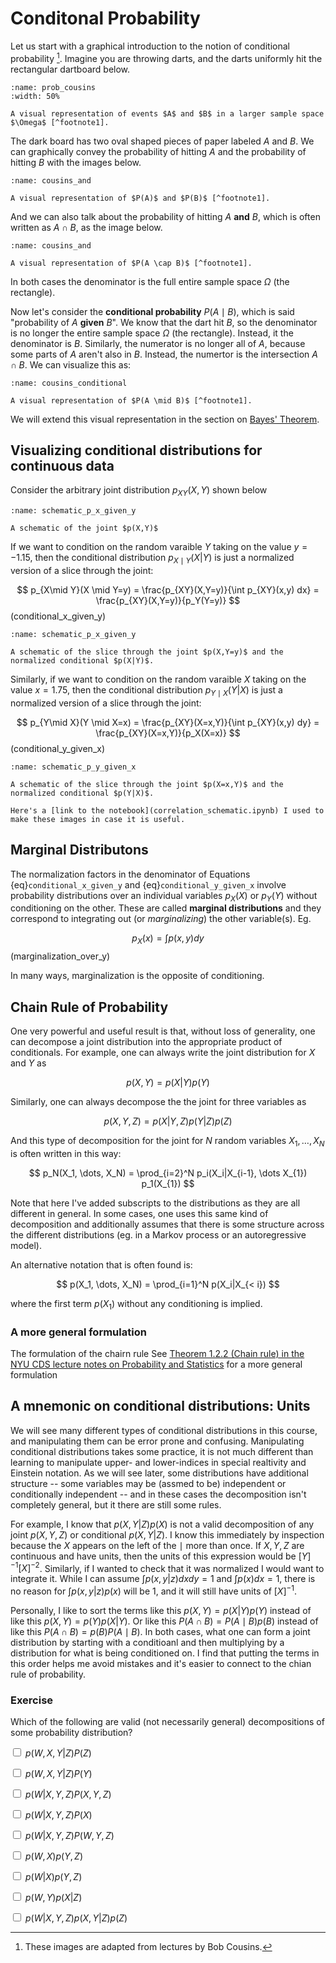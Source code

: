 # Conditonal Probability

Let us start with a graphical introduction to the notion of conditional probability [^footnote1]. 
Imagine you are throwing darts, and the darts  uniformly hit the rectangular dartboard below.

```{figure} ./assets/prob_cousins.png
:name: prob_cousins
:width: 50%

A visual representation of events $A$ and $B$ in a larger sample space $\Omega$ [^footnote1].
```

The dark board has two oval shaped pieces of paper labeled $A$ and $B$. We can graphically convey the probability of hitting $A$ and the probability of hitting $B$ with the images below.

```{figure} ./assets/pA_and_pB.png
:name: cousins_and

A visual representation of $P(A)$ and $P(B)$ [^footnote1].
```

And we can also talk about the probability of hitting $A$ **and** $B$, which is often written as $A \cap B$, as the image below.

```{figure} ./assets/pAandB.png
:name: cousins_and

A visual representation of $P(A \cap B)$ [^footnote1].
```

In both cases the denominator is the full entire sample space $\Omega$ (the rectangle).

Now let's consider the **conditional probability** $P(A \mid B)$, which is said "probability of $A$ **given** $B$". We know that the dart hit $B$, so the denominator is no longer the entire sample space $\Omega$ (the rectangle). Instead, it the denominator is $B$. Similarly, the numerator is no longer all of $A$, because some parts of $A$ aren't also in $B$. Instead, the numertor is the intersection $A \cap B$. We can visualize this as:

```{figure} ./assets/conditional.png
:name: cousins_conditional

A visual representation of $P(A \mid B)$ [^footnote1].
```

We will extend this visual representation in the section on [Bayes' Theorem](./bayes_theorem).




## Visualizing conditional distributions for continuous data

Consider the arbitrary joint distribution $p_{XY}(X,Y)$ shown below

```{figure} ./assets/schematic_p_xy.png
:name: schematic_p_x_given_y

A schematic of the joint $p(X,Y)$
```

If we want to condition on the random varaible $Y$ taking on the value $y=-1.15$, then the conditional distribution $p_{X\mid Y}(X|Y)$ is just a normalized version of a slice through the joint:

$$
p_{X\mid Y}(X \mid Y=y) = \frac{p_{XY}(X,Y=y)}{\int p_{XY}(x,y) dx} =  \frac{p_{XY}(X,Y=y)}{p_Y(Y=y)}
$$(conditional_x_given_y)

```{figure} ./assets/schematic_p_x_given_y.png
:name: schematic_p_x_given_y

A schematic of the slice through the joint $p(X,Y=y)$ and the normalized conditional $p(X|Y)$.
```

Similarly, if we want to condition on the random varaible $X$ taking on the value $x=1.75$, then the conditional distribution $p_{Y\mid X}(Y|X)$ is just a normalized version of a slice through the joint:

$$
p_{Y\mid X}(Y \mid X=x) = \frac{p_{XY}(X=x,Y)}{\int p_{XY}(x,y) dy} =  \frac{p_{XY}(X=x,Y)}{p_X(X=x)}
$$(conditional_y_given_x)

```{figure} ./assets/schematic_p_y_given_x.png
:name: schematic_p_y_given_x

A schematic of the slice through the joint $p(X=x,Y)$ and the normalized conditional $p(Y|X)$.
```

```{note}
Here's a [link to the notebook](correlation_schematic.ipynb) I used to make these images in case it is useful.

```

## Marginal Distributons

The normalization factors in the denominator of Equations {eq}`conditional_x_given_y` and {eq}`conditional_y_given_x` involve probability distributions over an individual variables $p_X(X)$ or $p_Y(Y)$ without conditioning on the other. These are called **marginal distributions** and they correspond to integrating out (or *marginalizing*) the other variable(s). Eg. 

$$
p_X(x) = \int  p(x,y) dy
$$(marginalization_over_y)

In many ways, marginalization is the opposite of conditioning. 


## Chain Rule of Probability

One very powerful and useful result is that, without loss of generality, one can decompose a joint distribution into the appropriate product of conditionals. For example, one can always write the joint distribution for $X$ and $Y$ as

$$
p(X,Y) = p(X|Y) p(Y)
$$

Similarly, one can always decompose the the joint for three variables as

$$
p(X,Y,Z) = p(X|Y,Z) p(Y|Z) p(Z)
$$

And this type of decomposition for the joint for $N$ random variables $X_1, \dots, X_N$ is often written in this way:

$$
p_N(X_1, \dots, X_N) = \prod_{i=2}^N p_i(X_i|X_{i-1}, \dots X_{1}) p_1(X_{1})
$$

Note that here I've added subscripts to the distributions as they are all different in general. In some cases, one uses this same kind of decomposition and additionally assumes that there is some structure across the different distributions (eg. in a Markov process or an autoregressive model).

An alternative notation that is often found is:

$$
p(X_1, \dots, X_N) = \prod_{i=1}^N p(X_i|X_{< i})
$$

where the first term $p(X_{1})$ without any conditioning is implied.


### A more general formulation

The formulation of the chairn rule 
See [Theorem 1.2.2 (Chain rule) in the NYU CDS lecture notes on Probability and Statistics](https://cims.nyu.edu/~cfgranda/pages/stuff/probability_stats_for_DS.pdf) for a more general formulation 

## A mnemonic on conditional distributions: Units

We will see many different types of conditional distributions in this course, and manipulating them can be error prone and confusing. Manipulating conditional distributions takes some practice, it is not much different than learning to manipulate upper- and lower-indices in special realtivity and Einstein notation. As we will see later, some distributions have additional structure -- some variables may be (assmed to be) independent or conditionally independent -- and in these cases the decomposition isn't completely general, but it there are still some rules. 

For example, I know that $p(X,Y|Z)p(X)$ is not a valid decomposition of any joint $p(X,Y,Z)$ or conditional $p(X,Y|Z)$. I know this immediately by inspection because the $X$ appears on the left of the $\mid$ more than once. If $X,Y,Z$ are continuous and have units, then the units of this expression would be $[Y]^{-1}[X]^{-2}$. Similarly, if I wanted to check that it was normalized I would want to integrate it. While I can assume $\int  p(x,y|z) dx dy= 1$ and $\int p(x) dx = 1$, there is no reason for $\int  p(x,y|z)p(x)$ will be 1, and it will still have units of $[X]^{-1}$.

Personally, I like to sort the terms like this $p(X,Y) = p(X|Y) p(Y)$ instead of like this $p(X,Y) = p(Y) p(X|Y)$. Or like this $P(A \cap B) = P(A \mid B) p(B)$ instead of like this $P(A \cap B) = p(B) P(A \mid B)$. In both cases, what one can form a joint distribution by starting with a conditioanl and then multiplying by a distribution for what is being conditioned on. I find that putting the terms in this order helps me avoid mistakes and it's easier to connect to the chian rule of probability.

### Exercise

Which of the following are valid (not necessarily general) decompositions of some probability distribution?

<label><input type="checkbox" id="box-conditional-1" class="box"> $p(W,X,Y|Z)P(Z)$ </input></label>

<label><input type="checkbox" id="box-conditional-2" class="box"> $p(W,X,Y|Z)P(Y)$ </input></label>

<label><input type="checkbox" id="box-conditional-3" class="box"> $p(W|X,Y,Z)P(X,Y,Z)$ </input></label>

<label><input type="checkbox" id="box-conditional-4" class="box"> $p(W|X,Y,Z)P(X)$ </input></label>

<label><input type="checkbox" id="box-conditional-5" class="box"> $p(W|X,Y,Z)P(W,Y,Z)$ </input></label>

<label><input type="checkbox" id="box-conditional-6" class="box"> $p(W,X)p(Y,Z)$ </input></label>

<label><input type="checkbox" id="box-conditional-7" class="box"> $p(W|X)p(Y,Z)$ </input></label>

<label><input type="checkbox" id="box-conditional-8" class="box"> $p(W,Y)p(X|Z)$ </input></label>

<label><input type="checkbox" id="box-conditional-9" class="box"> $p(W|X,Y,Z)p(X,Y|Z)p(Z)$ </input></label>


[^footnote1]: These images are adapted from lectures by Bob Cousins.
